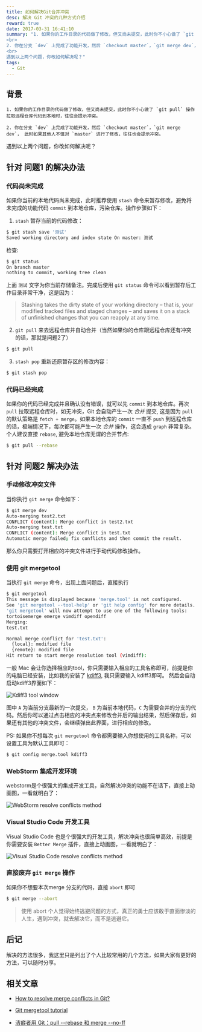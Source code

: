 ```yaml
---
title: 如何解决Git合并冲突
desc: 解决 Git 冲突的几种方式介绍
reward: true
date: 2017-03-31 16:41:10
summary: "1. 如果你的工作目录的代码做了修改，但又尚未提交，此时你不小心做了 `git pull` 操作拉取远程仓库代码到本地时，往往会提示冲突。
<br>
2. 你在分支 `dev` 上完成了功能开发，然后 `checkout master`，`git merge dev`， 此时如果其他人不慎对 `master` 进行了修改，往往也会提示冲突。
<br>
遇到以上两个问题，你改如何解决呢？"
tags:
  - Git
---
```



## 背景

```text
1. 如果你的工作目录的代码做了修改，但又尚未提交，此时你不小心做了 `git pull` 操作拉取远程仓库代码到本地时，往往会提示冲突。

2. 你在分支 `dev` 上完成了功能开发，然后 `checkout master`，`git merge dev`， 此时如果其他人不慎对 `master` 进行了修改，往往也会提示冲突。
```

遇到以上两个问题，你改如何解决呢？

## 针对 **问题1** 的解决办法


### 代码尚未完成

如果你当前的本地代码尚未完成，此时推荐使用 `stash` 命令来暂存修改，避免将未完成的功能代码 `commit` 到本地仓库，污染仓库。操作步骤如下：

1. `stash` 暂存当前的代码修改：

```bash
$ git stash save '测试'
Saved working directory and index state On master: 测试
```

检查:

```bash
$ git status
On branch master
nothing to commit, working tree clean
```

上面 `测试` 文字为你当前存储备注。完成后使用 `git status` 命令可以看到暂存后工作目录非常干净，这是因为：

> Stashing takes the dirty state of your working directory – that is, your modified tracked files and staged changes – and saves it on a stack of unfinished changes that you can reapply at any time.

2. `git pull` 来去远程仓库并自动合并（当然如果你的仓库跟远程仓库还有冲突的话，那就是问题2了）

```bash
$ git pull
```

3. `stash pop` 重新还原暂存区的修改内容：

```bash
$ git stash pop
```


### 代码已经完成

如果你的代码已经完成并且确认没有错误，就可以先 `commit` 到本地仓库。再次 `pull` 拉取远程仓库时，如无冲突，Git 会自动产生一次 *合并* 提交, 这是因为 `pull` 的默认策略是 `fetch + merge`。如果本地仓库的 `commit` 一直不 `push` 到远程仓库的话，极端情况下，每次都可能产生一次 *合并* 操作，这会造成 `graph` 非常复杂。个人建议直接 `rebase`, 避免本地仓库无谓的合并节点:

```bash
$ git pull --rebase
```

## 针对 **问题2** 解决办法


### 手动修改冲突文件

当你执行 `git merge` 命令如下：

```bash
$ git merge dev
Auto-merging test2.txt
CONFLICT (content): Merge conflict in test2.txt
Auto-merging test.txt
CONFLICT (content): Merge conflict in test.txt
Automatic merge failed; fix conflicts and then commit the result.
```

那么你只需要打开相应的冲突文件进行手动代码修改操作。


### 使用 git mergetool

当执行 `git merge` 命令，出现上面问题后，直接执行

```bash
$ git mergetool
This message is displayed because 'merge.tool' is not configured.
See 'git mergetool --tool-help' or 'git help config' for more details.
'git mergetool' will now attempt to use one of the following tools:
tortoisemerge emerge vimdiff opendiff
Merging:
test.txt

Normal merge conflict for 'test.txt':
  {local}: modified file
  {remote}: modified file
Hit return to start merge resolution tool (vimdiff):
```

一般 Mac 会让你选择相应的tool，你只需要输入相应的工具名称即可，前提是你的电脑已经安装，比如我的安装了 [kdiff3](http://kdiff3.sourceforge.net/), 我只需要输入 kdiff3即可。
然后会自动启动kdiff3界面如下：

![Kdiff3 tool window](https://static.yugasun.com/kdiff3.png)

图中 `A` 为当前分支最新的一次提交，  `B` 为当前本地代码，`C` 为需要合并的分支的代码。然后你可以通过点击相应的冲突点来修改合并后的输出结果，然后保存后，如果还有其他的冲突文件，会继续弹出此界面，进行相应的修改。

PS: 如果你不想每次 `git mergetool` 命令都需要输入你想使用的工具名称，可以设置工具为默认工具即可：

```bash
$ git config merge.tool kdiff3
```


### WebStorm 集成开发环境

webstorm是个很强大的集成开发工具，自然解决冲突的功能不在话下，直接上动画图，一看就明白了：

![WebStorm resolve conflicts method](https://static.yugasun.com/webstorm.gif)


### Visual Studio Code 开发工具

Visual Studio Code 也是个很强大的开发工具，解决冲突也很简单高效，前提是你需要安装 `Better Merge` 插件，直接上动画图，一看就明白了：

![Visual Studio Code resolve conflicts method](https://static.yugasun.com/vscode.gif)


### 直接废弃 `git merge` 操作

如果你不想要本次merge 分支的代码，直接 `abort` 即可

```bash
$ git merge --abort
```
  

> 使用 abort 个人觉得始终逃避问题的方式，真正的勇士应该敢于直面惨淡的人生，遇到冲突，就去解决它，而不是逃避它。


## 后记

解决的方法很多，我这里只是列出了个人比较常用的几个方法，如果大家有更好的方法，可以随时分享。


## 相关文章

* [How to resolve merge conflicts in Git?](http://stackoverflow.com/questions/161813/how-to-resolve-merge-conflicts-in-git)

* [Git mergetool tutorial](https://gist.github.com/karenyyng/f19ff75c60f18b4b8149)
* [洁癖者用 Git：pull --rebase 和 merge --no-ff](http://hungyuhei.github.io/2012/08/07/better-git-commit-graph-using-pull---rebase-and-merge---no-ff.html)













